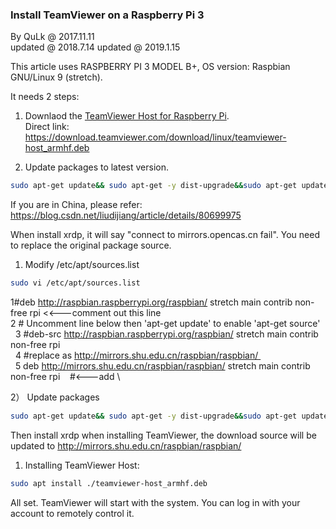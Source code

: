 ### Install TeamViewer on a Raspberry Pi 3

By QuLk @ 2017.11.11 \
updated @ 2018.7.14
updated @ 2019.1.15

This article uses RASPBERRY PI 3 MODEL B+, OS version: Raspbian GNU/Linux 9 (stretch).

It needs 2 steps:

1. Downlaod the [TeamViewer Host for Raspberry Pi](https://www.teamviewer.com/en/download/linux/). \
Direct link: https://download.teamviewer.com/download/linux/teamviewer-host_armhf.deb

1. Update packages to latest version.
```bash
sudo apt-get update&& sudo apt-get -y dist-upgrade&&sudo apt-get update
```
If you are in China, please refer: https://blog.csdn.net/liudijiang/article/details/80699975

When install xrdp, it will say "connect to mirrors.opencas.cn fail". You need to replace the original package source.

1) Modify /etc/apt/sources.list
```bash
sudo vi /etc/apt/sources.list
```
  1#deb http://raspbian.raspberrypi.org/raspbian/ stretch main contrib non-free rpi    <<---comment out this line   \
  2 # Uncomment line below then 'apt-get update' to enable 'apt-get source'   \
  3 #deb-src http://raspbian.raspberrypi.org/raspbian/ stretch main contrib non-free rpi   \
  4 #replace as http://mirrors.shu.edu.cn/raspbian/raspbian/    \
  5 deb http://mirrors.shu.edu.cn/raspbian/raspbian/ stretch main contrib non-free rpi    #<---add    \

2） Update packages 
```bash
sudo apt-get update&& sudo apt-get -y dist-upgrade&&sudo apt-get update
```

Then install xrdp when installing TeamViewer, the download source will be updated to http://mirrors.shu.edu.cn/raspbian/raspbian/


1. Installing TeamViewer Host:
```bash
sudo apt install ./teamviewer-host_armhf.deb
```

All set. TeamViewer will start with the system. You can log in with your account to remotely control it.
